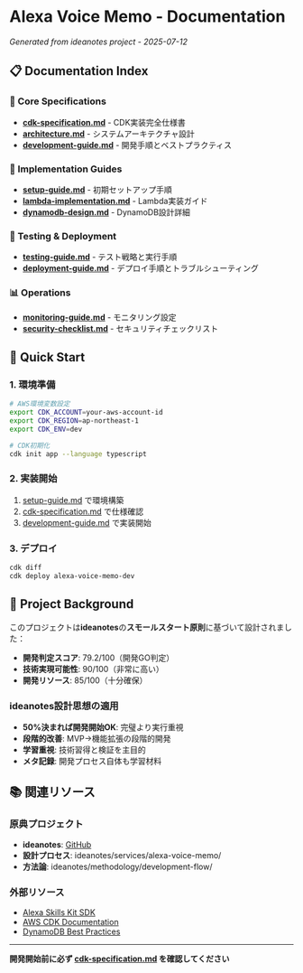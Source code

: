 # Alexa Voice Memo - Documentation

*Generated from ideanotes project - 2025-07-12*

## 📋 Documentation Index

### 🎯 Core Specifications
- [**cdk-specification.md**](cdk-specification.md) - CDK実装完全仕様書
- [**architecture.md**](architecture.md) - システムアーキテクチャ設計
- [**development-guide.md**](development-guide.md) - 開発手順とベストプラクティス

### 🔧 Implementation Guides  
- [**setup-guide.md**](setup-guide.md) - 初期セットアップ手順
- [**lambda-implementation.md**](lambda-implementation.md) - Lambda実装ガイド
- [**dynamodb-design.md**](dynamodb-design.md) - DynamoDB設計詳細

### 🧪 Testing & Deployment
- [**testing-guide.md**](testing-guide.md) - テスト戦略と実行手順
- [**deployment-guide.md**](deployment-guide.md) - デプロイ手順とトラブルシューティング

### 📊 Operations
- [**monitoring-guide.md**](monitoring-guide.md) - モニタリング設定
- [**security-checklist.md**](security-checklist.md) - セキュリティチェックリスト

## 🚀 Quick Start

### 1. 環境準備
```bash
# AWS環境変数設定
export CDK_ACCOUNT=your-aws-account-id
export CDK_REGION=ap-northeast-1
export CDK_ENV=dev

# CDK初期化
cdk init app --language typescript
```

### 2. 実装開始
1. [setup-guide.md](setup-guide.md) で環境構築
2. [cdk-specification.md](cdk-specification.md) で仕様確認
3. [development-guide.md](development-guide.md) で実装開始

### 3. デプロイ
```bash
cdk diff
cdk deploy alexa-voice-memo-dev
```

## 🎯 Project Background

このプロジェクトは**ideanotes**の**スモールスタート原則**に基づいて設計されました：
- **開発判定スコア**: 79.2/100（開発GO判定）
- **技術実現可能性**: 90/100（非常に高い）
- **開発リソース**: 85/100（十分確保）

### ideanotes設計思想の適用
- **50%決まれば開発開始OK**: 完璧より実行重視
- **段階的改善**: MVP→機能拡張の段階的開発
- **学習重視**: 技術習得と検証を主目的
- **メタ記録**: 開発プロセス自体も学習材料

## 📚 関連リソース

### 原典プロジェクト
- **ideanotes**: [GitHub](https://github.com/goodsun/ideanotes)
- **設計プロセス**: ideanotes/services/alexa-voice-memo/
- **方法論**: ideanotes/methodology/development-flow/

### 外部リソース
- [Alexa Skills Kit SDK](https://github.com/alexa/alexa-skills-kit-sdk-for-nodejs)
- [AWS CDK Documentation](https://docs.aws.amazon.com/cdk/)
- [DynamoDB Best Practices](https://docs.aws.amazon.com/amazondynamodb/latest/developerguide/best-practices.html)

---

**開発開始前に必ず [cdk-specification.md](cdk-specification.md) を確認してください**